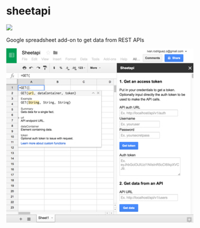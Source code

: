 # sheetapi
<img src="https://travis-ci.org/ivansabik/sheetapi.svg?branch=master"/>

Google spreadsheet add-on to get data from REST APIs

<img width="500px" src="https://raw.githubusercontent.com/ivansabik/sheetapi/master/doc/screenshot.png"/>

